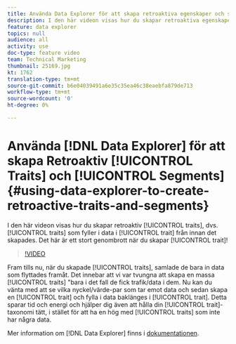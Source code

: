 ```yaml
---
title: Använda Data Explorer för att skapa retroaktiva egenskaper och segment
description: I den här videon visas hur du skapar retroaktiva egenskaper, d.v.s. egenskaper som fyller i data baklänges till egenskaperna från innan de skapades. Det här är ett stort genombrott när det gäller att skapa egenskaper!
feature: data explorer
topics: null
audience: all
activity: use
doc-type: feature video
team: Technical Marketing
thumbnail: 25169.jpg
kt: 1762
translation-type: tm+mt
source-git-commit: b6e04039491a6e35c35ea46c38eaebfa879de713
workflow-type: tm+mt
source-wordcount: '0'
ht-degree: 0%

---
```



# Använda [!DNL Data Explorer] för att skapa Retroaktiv [!UICONTROL Traits] och [!UICONTROL Segments] {#using-data-explorer-to-create-retroactive-traits-and-segments}

I den här videon visas hur du skapar retroaktiv [!UICONTROL traits], dvs. [!UICONTROL traits] som fyller i data i [!UICONTROL trait] från innan det skapades. Det här är ett stort genombrott när du skapar [!UICONTROL trait]!

>[!VIDEO](https://video.tv.adobe.com/v/25169/?quality=12)

Fram tills nu, när du skapade [!UICONTROL traits], samlade de bara in data som flyttades framåt. Det innebar att vi var tvungna att skapa en massa [!UICONTROL traits] &quot;bara i det fall de fick trafik/data i dem. Nu kan du vänta med att se vilka nyckel/värde-par som tar emot data och sedan skapa en [!UICONTROL trait] och fylla i data baklänges i [!UICONTROL trait]. Detta sparar tid och energi och hjälper dig även att hålla din [!UICONTROL trait]-taxonomi tätt, i stället för att ha en hög med [!UICONTROL traits] som inte har några data.

Mer information om [!DNL Data Explorer] finns i [dokumentationen](https://experiencecloud.adobe.com/resources/help/en_US/aam/data-explorer.html).